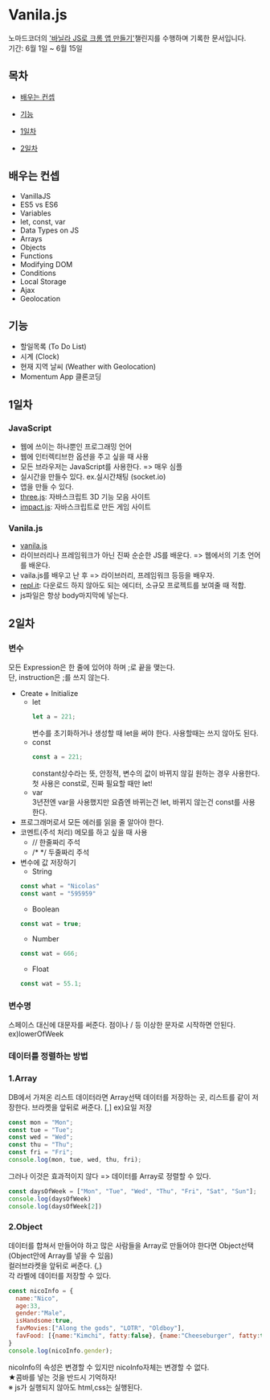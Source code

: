 # Vanila.js
노마드코더의 ['바닐라 JS로 크롬 앱 만들기'](https://academy.nomadcoders.co/p/javascript-basics-for-absolute-beginners-kr)챌린지를 수행하며 기록한 문서입니다.  
기간: 6월 1일 ~ 6월 15일  
## 목차
* [배우는 컨셉](#배우는-컨셉)
* [기능](#기능)

* [1일차](#1일차)
* [2일차](#2일차)

## 배우는 컨셉
* VanillaJS
* ES5 vs ES6
* Variables
* let, const, var
* Data Types on JS
* Arrays
* Objects
* Functions
* Modifying DOM
* Conditions
* Local Storage
* Ajax
* Geolocation

## 기능
* 할일목록 (To Do List)
* 시계 (Clock)
* 현재 지역 날씨 (Weather with Geolocation)
* Momentum App 클론코딩

## 1일차
### JavaScript
* 웹에 쓰이는 하나뿐인 프로그래밍 언어   
* 웹에 인터렉티브한 옵션을 주고 싶을 때 사용 
* 모든 브라우저는 JavaScript를 사용한다. => 매우 심플
* 실시간을 만들수 있다. ex.실시간채팅 (socket.io)
* 앱을 만들 수 있다.
* [three.js](https://threejs.org/): 자바스크립트 3D 기능 모음 사이트
* [impact.js](https://impactjs.com/): 자바스크립트로 만든 게임 사이트

### Vanila.js
* [vanila.js](http://vanilla-js.com/)
* 라이브러리나 프레임워크가 아닌 진짜 순순한 JS를 배운다. => 웹에서의 기초 언어를 배운다.
* vaila.js를 배우고 난 후 => 라이브러리, 프레임워크 등등을 배우자.
* [repl.it](https://repl.it/): 다운로드 하지 않아도 되는 에디터, 소규모 프로젝트를 보여줄 때 적합.  
* js파일은 항상 body마지막에 넣는다.

## 2일차
### 변수
모든 Expression은 한 줄에 있어야 하며 ;로 끝을 맺는다.  
단, instruction은 ;를 쓰지 않는다.  
* Create + Initialize
  * let
    ```javascript
    let a = 221;
    ```
    변수를 초기화하거나 생성할 때 let을 써야 한다. 사용할때는 쓰지 않아도 된다.
  * const
    ```javascript
    const a = 221;
    ```
    constant상수라는 뜻, 안정적, 변수의 값이 바뀌지 않길 원하는 경우 사용한다.  
    첫 사용은 const로, 진짜 필요할 때만 let!
   * var  
   3년전엔 var을 사용했지만 요즘엔 바뀌는건 let, 바뀌지 않는건 const를 사용한다.  
* 프로그래머로서 모든 에러를 읽을 줄 알아야 한다.
* 코멘트(주석 처리)
  메모를 하고 싶을 때 사용  
  * // 한줄짜리 주석
  * /* */ 두줄짜리 주석
* 변수에 값 저장하기
  * String
  ```javascript
  const what = "Nicolas"
  const want = "595959"
  ```
  * Boolean
  ```javascript
  const wat = true;
  ```
  * Number
  ```javascript
  const wat = 666;
  ```  
  * Float
  ```javascript
  const wat = 55.1;
  ```    
### 변수명
스페이스 대신에 대문자를 써준다. 점이나 / 등 이상한 문자로 시작하면 안된다.
ex)lowerOfWeek 
### 데이터를 정렬하는 방법
### 1.Array
DB에서 가져온 리스트 데이터라면 Array선택
데이터를 저장하는 곳, 리스트를 같이 저장한다.
브라켓을 앞뒤로 써준다. [,]
ex)요일 저장
```javascript
const mon = "Mon";
const tue = "Tue";
const wed = "Wed";
const thu = "Thu";
const fri = "Fri";
console.log(mon, tue, wed, thu, fri);
```
그러나 이것은 효과적이지 않다 => 데이터를 Array로 정렬할 수 있다.
```javascript
const daysOfWeek = ["Mon", "Tue", "Wed", "Thu", "Fri", "Sat", "Sun"];
console.log(daysOfWeek)
console.log(daysOfWeek[2])
```
### 2.Object
데이터를 합쳐서 만들어야 하고 많은 사람들을 Array로 만들어야 한다면 Object선택(Object안에 Array를 넣을 수 있음)  
컬러브라켓을 앞뒤로 써준다. {,}  
각 라벨에 데이터를 저장할 수 있다.  
```javascript
const nicoInfo = {
  name:"Nico",
  age:33,
  gender:"Male",
  isHandsome:true,
  favMovies:["Along the gods", "LOTR", "Oldboy"],
  favFood: [{name:"Kimchi", fatty:false}, {name:"Cheeseburger", fatty:true}]
}
console.log(nicoInfo.gender);
```
nicoInfo의 속성은 변경할 수 있지만 nicoInfo자체는 변경할 수 없다.  
★콤바를 넣는 것을 반드시 기억하자!  
※ js가 실행되지 않아도 html,css는 실행된다.

